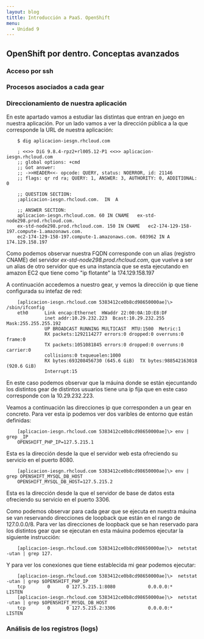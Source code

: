 ```yaml
---
layout: blog
tittle: Introducción a PaaS. OpenShift
menu:
  - Unidad 9
---
```


## OpenShift por dentro. Conceptas avanzados

### Acceso por ssh

### Procesos asociados a cada gear

### Direccionamiento de nuestra aplicación

En este apartado vamos a estudiar las distintas que entran en juego en nuestra aplicación. Por un lado vamos a ver la dirección pública a la que corresponde la URL de nuestra aplicación:

        $ dig aplicacion-iesgn.rhcloud.com

        ; <<>> DiG 9.8.4-rpz2+rl005.12-P1 <<>> aplicacion-iesgn.rhcloud.com
        ;; global options: +cmd
        ;; Got answer:
        ;; ->>HEADER<<- opcode: QUERY, status: NOERROR, id: 21146
        ;; flags: qr rd ra; QUERY: 1, ANSWER: 3, AUTHORITY: 0, ADDITIONAL: 0

        ;; QUESTION SECTION:
        ;aplicacion-iesgn.rhcloud.com.	IN	A

        ;; ANSWER SECTION:
        aplicacion-iesgn.rhcloud.com. 60 IN	CNAME	ex-std-node298.prod.rhcloud.com.
        ex-std-node298.prod.rhcloud.com. 150 IN	CNAME	ec2-174-129-158-197.compute-1.amazonaws.com.
        ec2-174-129-158-197.compute-1.amazonaws.com. 603962 IN A 174.129.158.197

Como podemos observar nuestra FQDN corresponde con un alias (registro CNAME) del servidor *ex-std-node298.prod.rhcloud.com*, que vuelve a ser un alias de otro servidor que es una instancia que se esta ejecutando en amazon EC2 que tiene como "ip flotante" la 174.129.158.197

A continuación accedemos a nuestro gear, y vemos la dirección ip que tiene configurada su intefaz de red:

        [aplicacion-iesgn.rhcloud.com 5383412ce0b8cd98650000ae]\> /sbin/ifconfig 
        eth0      Link encap:Ethernet  HWaddr 22:00:0A:1D:E8:DF  
                  inet addr:10.29.232.223  Bcast:10.29.232.255  Mask:255.255.255.192
                  UP BROADCAST RUNNING MULTICAST  MTU:1500  Metric:1
                  RX packets:1292114277 errors:0 dropped:0 overruns:0 frame:0
                  TX packets:1051081845 errors:0 dropped:0 overruns:0 carrier:0
                  collisions:0 txqueuelen:1000 
                  RX bytes:693208456730 (645.6 GiB)  TX bytes:988542163018 (920.6 GiB)
                  Interrupt:15 

En este caso podemos observar que la máuina donde se están ejecuntando los distintos gear de distintos usuarios tiene una ip fija que en este caso corresponde con la 10.29.232.223.

Veamos a continuación las direcciones ip que corresponden a un gear en concreto. Para ver esta ip podemos ver dos varibles de entorno que están definidas:

        [aplicacion-iesgn.rhcloud.com 5383412ce0b8cd98650000ae]\> env | grep _IP
        OPENSHIFT_PHP_IP=127.5.215.1

Esta es la dirección desde la que el servidor web esta ofreciendo su servicio en el puerto 8080.

        [aplicacion-iesgn.rhcloud.com 5383412ce0b8cd98650000ae]\> env | grep OPENSHIFT_MYSQL_DB_HOST
        OPENSHIFT_MYSQL_DB_HOST=127.5.215.2

Esta es la dirección desde la que el servidor de base de datos esta ofreciendo su servicio en el puerto 3306.

Como podemos observar para cada gear que se ejecuta en nuestra máuina se van reservando direcciones de loopback que están en el rango de 127.0.0.0/8. Para ver las direcciones de loopback que se han reservado para los distintos gear que se ejecutan en esta máuina podemos ejecutar la siguiente instrucción:

        [aplicacion-iesgn.rhcloud.com 5383412ce0b8cd98650000ae]\>  netstat -utan | grep 127.

Y para ver los conexiones que tiene establecida mi gear podemos ejecutar:

        [aplicacion-iesgn.rhcloud.com 5383412ce0b8cd98650000ae]\>  netstat -utan | grep $OPENSHIFT_PHP_IP
        tcp        0      0 127.5.215.1:8080            0.0.0.0:*                   LISTEN      
        [aplicacion-iesgn.rhcloud.com 5383412ce0b8cd98650000ae]\>  netstat -utan | grep $OPENSHIFT_MYSQL_DB_HOST
        tcp        0      0 127.5.215.2:3306            0.0.0.0:*                   LISTEN      


### Análisis de los registros (logs)

